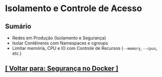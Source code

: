 # Isolamento e Controle de Acesso

## Sumário

- Redes em Produção (Isolamento e Segurança)
- Isolar Contêineres com Namespaces e cgroups
- Limitar memória, CPU e IO com Controle de Recursos (`--memory`, `--cpus`, etc.)

## [[ Voltar para: Segurança no Docker ]](../seguranca-docker.md)